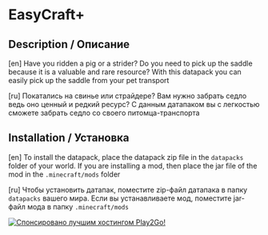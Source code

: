 # EasyСraft+
## Description / Описание
[en] Have you ridden a pig or a strider? Do you need to pick up the saddle because it is a valuable and rare resource? With this datapack you can easily pick up the saddle from your pet transport

[ru] Покатались на свинье или страйдере? Вам нужно забрать седло ведь оно ценный и редкий ресурс? С данным датапаком вы с легкостью сможете забрать седло со своего питомца-транспорта

## Installation / Установка

[en] To install the datapack, place the datapack zip file in the `datapacks` folder of your world. If you are installing a mod, then place the jar file of the mod in the `.minecraft/mods` folder

[ru] Чтобы установить датапак, поместите zip-файл датапака в папку `datapacks` вашего мира.
Если вы устанавливаете мод, поместите jar-файл мода в папку `.minecraft/mods`

<div id="sponsored">  <a href="https://play2go.cloud/?ref_id=axxR5TvWdII">
    <img src="https://i.ibb.co/j5Xhxzk/Play2Go.png" alt="Спонсировано лучшим хостингом Play2Go!"/>
